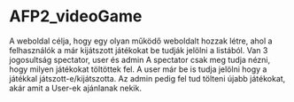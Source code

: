 # AFP2_videoGame
A weboldal célja, hogy egy olyan működő weboldalt hozzak létre, ahol a felhasználók a már kijátszott játékokat be tudják jelölni a listából.
Van 3 jogosultság spectator, user és admin
A spectator csak meg tudja nézni, hogy milyen játékokat töltöttek fel.
A user már be is tudja jelölni hogy a játékkal játszott-e/kijátszotta.
Az admin pedig fel tud tölteni újabb játékokat, akár amit a User-ek ajánlanak nekik.
